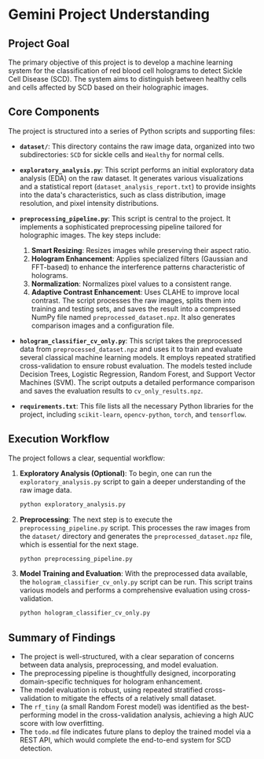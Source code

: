 # Gemini Project Understanding

## Project Goal

The primary objective of this project is to develop a machine learning system for the classification of red blood cell holograms to detect Sickle Cell Disease (SCD). The system aims to distinguish between healthy cells and cells affected by SCD based on their holographic images.

## Core Components

The project is structured into a series of Python scripts and supporting files:

-   **`dataset/`**: This directory contains the raw image data, organized into two subdirectories: `SCD` for sickle cells and `Healthy` for normal cells.

-   **`exploratory_analysis.py`**: This script performs an initial exploratory data analysis (EDA) on the raw dataset. It generates various visualizations and a statistical report (`dataset_analysis_report.txt`) to provide insights into the data's characteristics, such as class distribution, image resolution, and pixel intensity distributions.

-   **`preprocessing_pipeline.py`**: This script is central to the project. It implements a sophisticated preprocessing pipeline tailored for holographic images. The key steps include:
    1.  **Smart Resizing**: Resizes images while preserving their aspect ratio.
    2.  **Hologram Enhancement**: Applies specialized filters (Gaussian and FFT-based) to enhance the interference patterns characteristic of holograms.
    3.  **Normalization**: Normalizes pixel values to a consistent range.
    4.  **Adaptive Contrast Enhancement**: Uses CLAHE to improve local contrast.
    The script processes the raw images, splits them into training and testing sets, and saves the result into a compressed NumPy file named `preprocessed_dataset.npz`. It also generates comparison images and a configuration file.

-   **`hologram_classifier_cv_only.py`**: This script takes the preprocessed data from `preprocessed_dataset.npz` and uses it to train and evaluate several classical machine learning models. It employs repeated stratified cross-validation to ensure robust evaluation. The models tested include Decision Trees, Logistic Regression, Random Forest, and Support Vector Machines (SVM). The script outputs a detailed performance comparison and saves the evaluation results to `cv_only_results.npz`.

-   **`requirements.txt`**: This file lists all the necessary Python libraries for the project, including `scikit-learn`, `opencv-python`, `torch`, and `tensorflow`.



## Execution Workflow

The project follows a clear, sequential workflow:

1.  **Exploratory Analysis (Optional)**: To begin, one can run the `exploratory_analysis.py` script to gain a deeper understanding of the raw image data.

    ```bash
    python exploratory_analysis.py
    ```

2.  **Preprocessing**: The next step is to execute the `preprocessing_pipeline.py` script. This processes the raw images from the `dataset/` directory and generates the `preprocessed_dataset.npz` file, which is essential for the next stage.

    ```bash
    python preprocessing_pipeline.py
    ```

3.  **Model Training and Evaluation**: With the preprocessed data available, the `hologram_classifier_cv_only.py` script can be run. This script trains various models and performs a comprehensive evaluation using cross-validation.

    ```bash
    python hologram_classifier_cv_only.py
    ```

## Summary of Findings

-   The project is well-structured, with a clear separation of concerns between data analysis, preprocessing, and model evaluation.
-   The preprocessing pipeline is thoughtfully designed, incorporating domain-specific techniques for hologram enhancement.
-   The model evaluation is robust, using repeated stratified cross-validation to mitigate the effects of a relatively small dataset.
-   The `rf_tiny` (a small Random Forest model) was identified as the best-performing model in the cross-validation analysis, achieving a high AUC score with low overfitting.
-   The `todo.md` file indicates future plans to deploy the trained model via a REST API, which would complete the end-to-end system for SCD detection.
